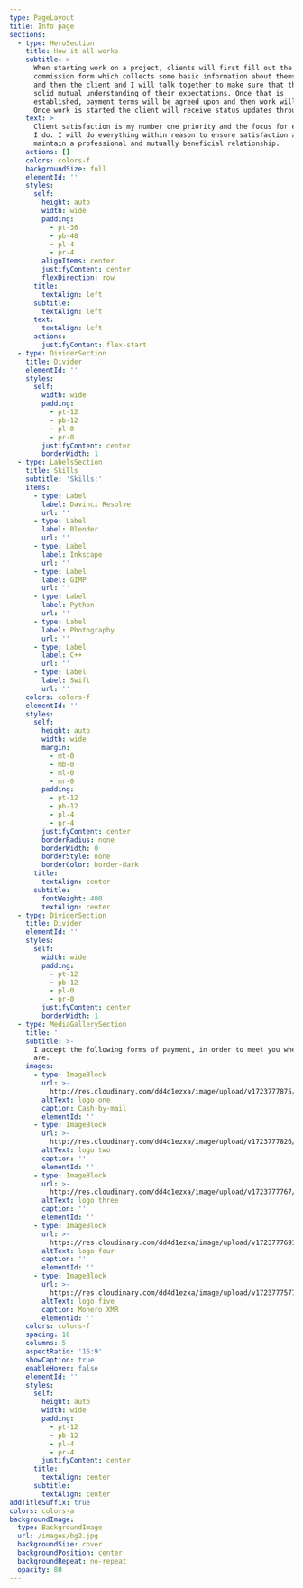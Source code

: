 ```yaml
---
type: PageLayout
title: Info page
sections:
  - type: HeroSection
    title: How it all works
    subtitle: >-
      When starting work on a project, clients will first fill out the
      commission form which collects some basic information about themselves,
      and then the client and I will talk together to make sure that there is a
      solid mutual understanding of their expectations. Once that is
      established, payment terms will be agreed upon and then work will begin.
      Once work is started the client will receive status updates throughout
    text: >
      Client satisfaction is my number one priority and the focus for everything
      I do. I will do everything within reason to ensure satisfaction and to
      maintain a professional and mutually beneficial relationship. 
    actions: []
    colors: colors-f
    backgroundSize: full
    elementId: ''
    styles:
      self:
        height: auto
        width: wide
        padding:
          - pt-36
          - pb-48
          - pl-4
          - pr-4
        alignItems: center
        justifyContent: center
        flexDirection: row
      title:
        textAlign: left
      subtitle:
        textAlign: left
      text:
        textAlign: left
      actions:
        justifyContent: flex-start
  - type: DividerSection
    title: Divider
    elementId: ''
    styles:
      self:
        width: wide
        padding:
          - pt-12
          - pb-12
          - pl-0
          - pr-0
        justifyContent: center
        borderWidth: 1
  - type: LabelsSection
    title: Skills
    subtitle: 'Skills:'
    items:
      - type: Label
        label: Davinci Resolve
        url: ''
      - type: Label
        label: Blender
        url: ''
      - type: Label
        label: Inkscape
        url: ''
      - type: Label
        label: GIMP
        url: ''
      - type: Label
        label: Python
        url: ''
      - type: Label
        label: Photography
        url: ''
      - type: Label
        label: C++
        url: ''
      - type: Label
        label: Swift
        url: ''
    colors: colors-f
    elementId: ''
    styles:
      self:
        height: auto
        width: wide
        margin:
          - mt-0
          - mb-0
          - ml-0
          - mr-0
        padding:
          - pt-12
          - pb-12
          - pl-4
          - pr-4
        justifyContent: center
        borderRadius: none
        borderWidth: 0
        borderStyle: none
        borderColor: border-dark
      title:
        textAlign: center
      subtitle:
        fontWeight: 400
        textAlign: center
  - type: DividerSection
    title: Divider
    elementId: ''
    styles:
      self:
        width: wide
        padding:
          - pt-12
          - pb-12
          - pl-0
          - pr-0
        justifyContent: center
        borderWidth: 1
  - type: MediaGallerySection
    title: ''
    subtitle: >-
      I accept the following forms of payment, in order to meet you where you
      are.
    images:
      - type: ImageBlock
        url: >-
          http://res.cloudinary.com/dd4d1ezxa/image/upload/v1723777875/email-mail-money-cash-finance-512-3040866221_davit0.png
        altText: logo one
        caption: Cash-by-mail
        elementId: ''
      - type: ImageBlock
        url: >-
          http://res.cloudinary.com/dd4d1ezxa/image/upload/v1723777826/Bank_Transfer_Logo-2048x1365-1530197829_r0ukiv.png
        altText: logo two
        caption: ''
        elementId: ''
      - type: ImageBlock
        url: >-
          http://res.cloudinary.com/dd4d1ezxa/image/upload/v1723777767/Major-Credit-Card-Logo-PNG-Pic-529247587_yjlpmt.png
        altText: logo three
        caption: ''
        elementId: ''
      - type: ImageBlock
        url: >-
          https://res.cloudinary.com/dd4d1ezxa/image/upload/v1723777691/apple-pay-official-logo-card-icon-1140x730-1744097509_t5pmp3.png
        altText: logo four
        caption: ''
        elementId: ''
      - type: ImageBlock
        url: >-
          https://res.cloudinary.com/dd4d1ezxa/image/upload/v1723777577/monero-xmr-logo-819735746_kdoued.png
        altText: logo five
        caption: Monero XMR
        elementId: ''
    colors: colors-f
    spacing: 16
    columns: 5
    aspectRatio: '16:9'
    showCaption: true
    enableHover: false
    elementId: ''
    styles:
      self:
        height: auto
        width: wide
        padding:
          - pt-12
          - pb-12
          - pl-4
          - pr-4
        justifyContent: center
      title:
        textAlign: center
      subtitle:
        textAlign: center
addTitleSuffix: true
colors: colors-a
backgroundImage:
  type: BackgroundImage
  url: /images/bg2.jpg
  backgroundSize: cover
  backgroundPosition: center
  backgroundRepeat: no-repeat
  opacity: 80
---
```


